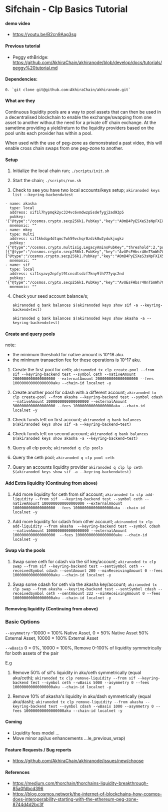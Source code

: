 # Sifchain - Clp Basics Tutorial

#### demo video

* https://youtu.be/B2cn9Aag3sg

#### Previous tutorial 

* Peggy ethBridge: https://github.com/AkhiraChain/akhiranode/blob/develop/docs/tutorials/peggy%20tutorial.md

#### Dependencies:

    0. `git clone git@github.com:AkhiraChain/akhiranode.git`
        

#### What are they

Continuous liquidity pools are a way to pool assets that can then be used in a decentralised blockchain to enable the exchange/swapping from one asset to another without the need for a private off chain exchange. At the sametime providing a yield/return to the liquidity providers based on the pool units each provider has within a pool.

When used with the use of peg-zone as demonstrated a past video, this will enable cross chain swaps from one peg-zone to another. 

#### Setup 

1. Initialize the local chain run; `./scripts/init.sh`

2. Start the chain; `./scripts/run.sh`

3. Check to see you have two local accounts/keys setup; `akiranoded keys list --keyring-backend=test`

```
- name: akasha
  type: local
  address: sif1l7hypmqk2yc334vc6vmdwzp5sdefygj2ad93p5
  pubkey: '{"@type":"/cosmos.crypto.secp256k1.PubKey","key":"A0mB4PyE5XeS3sNpFXIX536INyNoJHkMu1DEQ8FgH8Mq"}'
  mnemonic: ""
- name: mkey
  type: multi
  address: sif1kkdqp4dtqmc7wh59vchqr0zdzk8w2ydukjugkz
  pubkey: '{"@type":"/cosmos.crypto.multisig.LegacyAminoPubKey","threshold":2,"public_keys":[{"@type":"/cosmos.crypto.secp256k1.PubKey","key":"AvUEsFHbsr40nTSmWh7CWYRZHGwf4cpRLtJlaRO4VAoq"},{"@type":"/cosmos.crypto.secp256k1.PubKey","key":"A0mB4PyE5XeS3sNpFXIX536INyNoJHkMu1DEQ8FgH8Mq"}]}'
  mnemonic: ""
- name: sif
  type: local
  address: sif1syavy2npfyt9tcncdtsdzf7kny9lh777yqc2nd
  pubkey: '{"@type":"/cosmos.crypto.secp256k1.PubKey","key":"AvUEsFHbsr40nTSmWh7CWYRZHGwf4cpRLtJlaRO4VAoq"}'
  mnemonic: ""
```

4. Check your seed account balance/s;

   `akiranoded q bank balances $(akiranoded keys show sif -a --keyring-backend=test)`
   
   `akiranoded q bank balances $(akiranoded keys show akasha -a --keyring-backend=test)`

#### Create and query pools

note: 
* the minimum threshold for native amount is 10^18 aku.
* the minimum transaction fee for these operations is 10^17 aku.

1. Create the first pool for ceth; 
`akiranoded tx clp create-pool --from sif --keyring-backend test --symbol ceth --nativeAmount 2000000000000000000 --externalAmount 2000000000000000000 --fees 100000000000000000aku --chain-id localnet -y`

2. Create another pool for cdash with a different account; 
`akiranoded tx clp create-pool --from akasha --keyring-backend test --symbol cdash --nativeAmount 3000000000000000000 --externalAmount 3000000000000000000 --fees 100000000000000000aku --chain-id localnet -y`

3. Check funds left on first account; `akiranoded q bank balances $(akiranoded keys show sif -a --keyring-backend=test)`

4. Check funds left on second account; `akiranoded q bank balances $(akiranoded keys show akasha -a --keyring-backend=test)`

5. Query all clp pools; `akiranoded q clp pools`

6. Query the ceth pool; `akiranoded q clp pool ceth`

7. Query an accounts liquidity provider `akiranoded q clp lp ceth $(akiranoded keys show sif -a --keyring-backend=test)`

#### Add Extra liquidity  (Continuing from above)

1. Add more liquidity for ceth from sif account; 
`akiranoded tx clp add-liquidity --from sif  --keyring-backend test --symbol ceth --nativeAmount 1000000000000000000 --externalAmount 1000000000000000000 --fees 100000000000000000aku --chain-id localnet -y`

2. Add more liquidity for cdash from other account; 
`akiranoded tx clp add-liquidity --from akasha  --keyring-backend test --symbol cdash --nativeAmount 1000000000000000000 --externalAmount 1000000000000000000  --fees 100000000000000000aku --chain-id localnet -y`

#### Swap via the pools 

1. Swap some ceth for cdash via the sif key/account; 
`akiranoded tx clp swap --from sif --keyring-backend test --sentSymbol ceth --receivedSymbol cdash --sentAmount 200 --minReceivingAmount 0 --fees 100000000000000000aku --chain-id localnet -y`

2. Swap some cdash for ceth via the akasha key/account;
`akiranoded tx clp swap --from akasha --keyring-backend test --sentSymbol cdash --receivedSymbol ceth --sentAmount 222 --minReceivingAmount 0 --fees 100000000000000000aku --chain-id localnet -y`

#### Removing liquidity (Continuing from above)

### Basic Options 
 
```--asymmetry```         -10000 = 100% Native Asset, 0 = 50% Native Asset 50% External Asset, 10000 = 100% External Asset

```--wBasis```            0 = 0%, 10000 = 100%, Remove 0-100% of liquidity symmetrically for both assets of the pair

E.g

1. Remove 50% of sif's liquidity in aku/ceth symmetrically (equal aku/ceth); 
`akiranoded tx clp remove-liquidity --from sif --keyring-backend test --symbol ceth --wBasis 5000 --asymmetry 0 --fees 100000000000000000aku --chain-id localnet -y`

2. Remove 10% of akasha's liquidity in aku/dash symmetrically (equal aku/dash);
`akiranoded tx clp remove-liquidity --from akasha --keyring-backend test --symbol cdash --wBasis 1000 --asymmetry 0 --fees 100000000000000000aku --chain-id localnet -y`

#### Coming  

* Liquidity fees model  ... 
* Move minor api/ux enhancements ...le_previous_wrap)

#### Feature Requests / Bug reports

* https://github.com/AkhiraChain/akhiranode/issues/new/choose


#### References

   * https://medium.com/thorchain/thorchains-liquidity-breakthrough-85a0fdbcd396
   * https://blog.cosmos.network/the-internet-of-blockchains-how-cosmos-does-interoperability-starting-with-the-ethereum-peg-zone-8744d4d2bc3f
